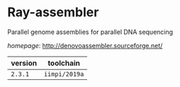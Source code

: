 # Ray-assembler

Parallel genome assemblies for parallel DNA sequencing

*homepage*: <http://denovoassembler.sourceforge.net/>

version | toolchain
--------|----------
``2.3.1`` | ``iimpi/2019a``
